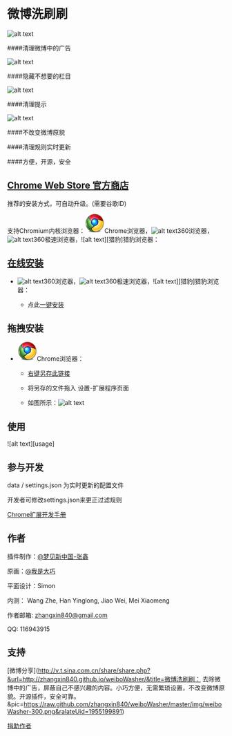 微博洗刷刷 
===========

![alt text][logo]


####清理微博中的广告

![alt text][inline ad]

####隐藏不想要的栏目

![alt text][contents]

####清理提示

![alt text][notifications]


####不改变微博原貌


####清理规则实时更新


####方便，开源，安全




[Chrome Web Store 官方商店](https://chrome.google.com/webstore/detail/%E5%BE%AE%E5%8D%9A%E6%B4%97%E5%88%B7%E5%88%B7/pboegggfndemleaecklchlhmaaacbpoo)
-----------

推荐的安装方式，可自动升级。(需要谷歌ID)

支持Chromium内核浏览器：![alt text][browser chrome]Chrome浏览器，![alt text][browser 360]360浏览器，![alt text][browser jisu]360极速浏览器，![alt text][猎豹]猎豹浏览器：



[在线安装](https://github.com/zhangxin840/weiboWasher/raw/master/plugin.crx)
------------

* ![alt text][browser 360]360浏览器，![alt text][browser jisu]360极速浏览器，![alt text][猎豹]猎豹浏览器：

  * 点此[一键安装](https://github.com/zhangxin840/weiboWasher/raw/master/plugin.crx)


拖拽安装
------------

* ![alt text][browser chrome]Chrome浏览器：

  * [右键另存此链接](https://github.com/zhangxin840/weiboWasher/raw/master/plugin.crx)

  * 将另存的文件拖入 设置-扩展程序页面
  
  * 如图所示：![alt text][drag install]



使用
------------

![alt text][usage]



参与开发
----------

data / settings.json 为实时更新的配置文件

开发者可修改settings.json来更正过滤规则

[Chrome扩展开发手册](https://developer.chrome.com/extensions/getstarted.html)



作者
----------

插件制作：[@梦见新中国-张鑫](http://weibo.com/mjxzg)

原画：[@我是大巧](http://weibo.com/u/1785489211)

平面设计：Simon

内测： Wang Zhe, Han Yinglong, Jiao Wei, Mei Xiaomeng

作者邮箱: zhangxin840@gmail.com

QQ: 116943915



支持
----------

[微博分享](http://v.t.sina.com.cn/share/share.php?&url=http://zhangxin840.github.io/weiboWasher/&title=微博洗刷刷： 去除微博中的广告，屏蔽自己不感兴趣的内容。小巧方便，无需繁琐设置，不改变微博原貌。开源插件，安全可靠。&pic=https://raw.github.com/zhangxin840/weiboWasher/master/img/weiboWasher-300.png&ralateUid=1955199891)

[捐助作者](https://me.alipay.com/zhangxin840)



[logo]: https://raw.github.com/zhangxin840/weiboWasher/master/img/weiboWasher-300.png "微博洗刷刷"

[inline ad]: https://raw.github.com/zhangxin840/weiboWasher/master/img/inlineAds.jpg "微博中的广告"

[contents]: https://raw.github.com/zhangxin840/weiboWasher/master/img/contents.jpg "不想要的栏目"

[notifications]: https://raw.github.com/zhangxin840/weiboWasher/master/img/notifications.jpg "恼人的提示"

[drag install]: https://raw.github.com/zhangxin840/weiboWasher/master/img/drag-install.jpg "拖拽安装"

[browser chrome]: https://github.com/zhangxin840/weiboWasher/blob/master/img/browser-small-chrome.png "支持Chrome浏览器"

[browser 360]: https://raw.github.com/zhangxin840/weiboWasher/master/img/browser-small-360.jpg "支持360浏览器"

[browser jisu]: https://raw.github.com/zhangxin840/weiboWasher/master/img/browser-small-jisu.jpg "支持360极速浏览器"

[browser liebao]: https://raw.github.com/zhangxin840/weiboWasher/master/img/browser-small-leibao.jpg "支持猎豹浏览器"

